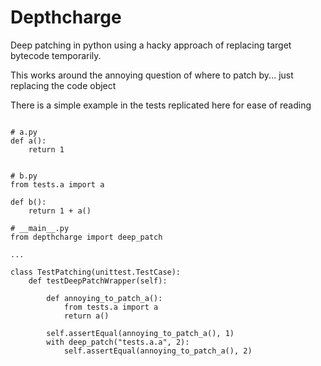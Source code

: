 # Depthcharge

Deep patching in python using a hacky approach of replacing target bytecode temporarily.

This works around the annoying question of where to patch by... just replacing the code object

There is a simple example in the tests replicated here for ease of reading

```

# a.py
def a():
    return 1


# b.py
from tests.a import a

def b():
    return 1 + a()

# __main__.py
from depthcharge import deep_patch

...

class TestPatching(unittest.TestCase):
    def testDeepPatchWrapper(self):

        def annoying_to_patch_a():
            from tests.a import a
            return a()

        self.assertEqual(annoying_to_patch_a(), 1)
        with deep_patch("tests.a.a", 2):
            self.assertEqual(annoying_to_patch_a(), 2)

```
